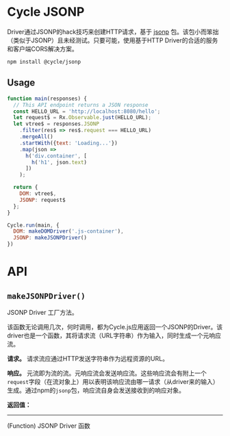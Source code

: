 # Cycle JSONP

Driver通过JSONP的hack技巧来创建HTTP请求，基于 [jsonp](https://github.com/webmodules/jsonp) 包。该包小而笨拙（类似于JSONP）且未经测试。只要可能，使用基于HTTP Driver的合适的服务和客户端CORS解决方案。

```
npm install @cycle/jsonp
```

## Usage

```js
function main(responses) {
  // This API endpoint returns a JSON response
  const HELLO_URL = 'http://localhost:8080/hello';
  let request$ = Rx.Observable.just(HELLO_URL);
  let vtree$ = responses.JSONP
    .filter(res$ => res$.request === HELLO_URL)
    .mergeAll()
    .startWith({text: 'Loading...'})
    .map(json =>
      h('div.container', [
        h('h1', json.text)
      ])
    );

  return {
    DOM: vtree$,
    JSONP: request$
  };
}

Cycle.run(main, {
  DOM: makeDOMDriver('.js-container'),
  JSONP: makeJSONPDriver()
})
```

# API

## `makeJSONPDriver()`

JSONP Driver 工厂方法。

该函数无论调用几次，何时调用，都为Cycle.js应用返回一个JSONP的Driver。该driver也是一个函数，其将请求流（URL字符串）作为输入，同时生成一个元响应流。

**请求。** 请求流应通过HTTP发送字符串作为远程资源的URL。

**响应。** 元流即为流的流。元响应流会发送响应流。这些响应流会有附上一个`request`字段（在流对象上）用以表明该响应流由哪一请求（从driver来的输入）生成。通过npm的`jsonp`包，响应流自身会发送接收到的响应对象。

**返回值：**

-------------------

(Function) JSONP Driver 函数